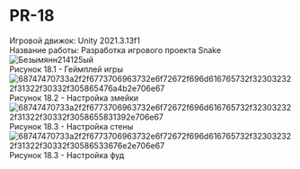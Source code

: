 # PR-18
Игровой движок: Unity 2021.3.13f1  
Название работы: Разработка игрового проекта Snake  
![Безымянн214125ый](https://user-images.githubusercontent.com/119736937/205521901-e26bd996-4cf4-4a6b-a369-1d56350c6671.png)  
Рисунок 18.1 - Геймплей игры  
![68747470733a2f2f6773706963732e6f72672f696d616765732f323032322f31322f30332f305865476a4b2e706e67](https://user-images.githubusercontent.com/119736937/205521983-8cf791b1-f00d-4a70-8c3b-852d5a656f3a.png)  
Рисунок 18.2 - Настройка змейки  
![68747470733a2f2f6773706963732e6f72672f696d616765732f323032322f31322f30332f3058655831392e706e67](https://user-images.githubusercontent.com/119736937/205522014-ef0cda08-d79a-4ee7-bdb7-25d7d214e7db.png)    
Рисунок 18.3 - Настройка стены  
![68747470733a2f2f6773706963732e6f72672f696d616765732f323032322f31322f30332f30586533676e2e706e67](https://user-images.githubusercontent.com/119736937/205522051-3e068d47-5c58-4377-a97e-b09844990bac.png)  
Рисунок 18.3 - Настройка фуд  


